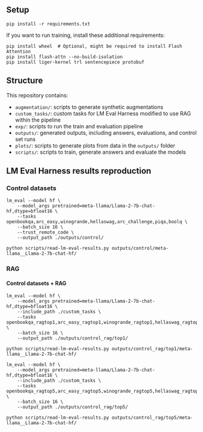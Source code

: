 ## Setup

```console
pip install -r requirements.txt
```

If you want to run training, install these additional requirements:

```console
pip install wheel  # Optional, might be required to install Flash Attention
pip install flash-attn --no-build-isolation
pip install liger-kernel trl sentencepiece protobuf
```

## Structure

This repository contains:

- `augmentation/`: scripts to generate synthetic augmentations
- `custom_tasks/`: custom tasks for LM Eval Harness modified to use RAG within the pipeline
- `exp/`: scripts to run the train and evaluation pipeline
- `outputs/`: generated outputs, including answers, evaluations, and control set runs
- `plots/`: scripts to generate plots from data in the `outputs/` folder
- `scripts/`: scripts to train, generate answers and evaluate the models

## LM Eval Harness results reproduction

### Control datasets

```console
lm_eval --model hf \
    --model_args pretrained=meta-llama/Llama-2-7b-chat-hf,dtype=bfloat16 \
    --tasks openbookqa,arc_easy,winogrande,hellaswag,arc_challenge,piqa,boolq \
    --batch_size 16 \
    --trust_remote_code \
    --output_path ./outputs/control/
```

```console
python scripts/read-lm-eval-results.py outputs/control/meta-llama__Llama-2-7b-chat-hf/
```

### RAG

#### Control datasets + RAG

```console
lm_eval --model hf \
    --model_args pretrained=meta-llama/Llama-2-7b-chat-hf,dtype=bfloat16 \
    --include_path ./custom_tasks \
    --tasks openbookqa_ragtop1,arc_easy_ragtop1,winogrande_ragtop1,hellaswag_ragtop1,arc_challenge_ragtop1,piqa_ragtop1,boolq_ragtop1 \
    --batch_size 16 \
    --output_path ./outputs/control_rag/top1/
```

```console
python scripts/read-lm-eval-results.py outputs/control_rag/top1/meta-llama__Llama-2-7b-chat-hf/
```

```console
lm_eval --model hf \
    --model_args pretrained=meta-llama/Llama-2-7b-chat-hf,dtype=bfloat16 \
    --include_path ./custom_tasks \
    --tasks openbookqa_ragtop5,arc_easy_ragtop5,winogrande_ragtop5,hellaswag_ragtop5,arc_challenge_ragtop5,piqa_ragtop5,boolq_ragtop5 \
    --batch_size 16 \
    --output_path ./outputs/control_rag/top5/
```

```console
python scripts/read-lm-eval-results.py outputs/control_rag/top5/meta-llama__Llama-2-7b-chat-hf/
```
